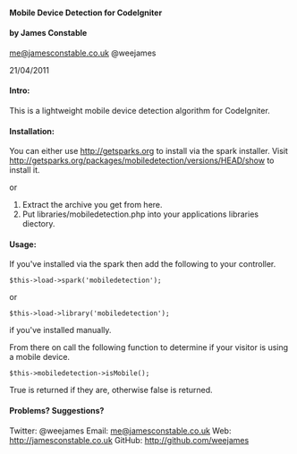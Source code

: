 #### Mobile Device Detection for CodeIgniter
#### by James Constable
me@jamesconstable.co.uk
@weejames

21/04/2011

#### Intro:

This is a lightweight mobile device detection algorithm for CodeIgniter.

#### Installation:

You can either use http://getsparks.org to install via the spark installer.  Visit http://getsparks.org/packages/mobiledetection/versions/HEAD/show to install it.

or

1) Extract the archive you get from here.
2) Put libraries/mobiledetection.php into your applications libraries diectory.


#### Usage:

If you've installed via the spark then add the following to your controller.

`$this->load->spark('mobiledetection');`

or 

`$this->load->library('mobiledetection');`

if you've installed manually.

From there on call the following function to determine if your visitor is using a mobile device.

`$this->mobiledetection->isMobile();`

True is returned if they are, otherwise false is returned.

#### Problems? Suggestions?

Twitter: @weejames
Email: me@jamesconstable.co.uk
Web: http://jamesconstable.co.uk
GitHub: http://github.com/weejames